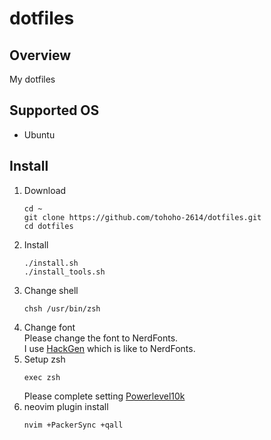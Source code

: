 # dotfiles
## Overview
My dotfiles

## Supported OS
- Ubuntu

## Install
1. Download<br>
      ```
      cd ~
      git clone https://github.com/tohoho-2614/dotfiles.git
      cd dotfiles
      ```
2. Install
      ```
      ./install.sh
      ./install_tools.sh
      ```
3. Change shell
      ```
      chsh /usr/bin/zsh
      ```
4. Change font<br>
  Please change the font to NerdFonts.<br>
  I use [HackGen](https://github.com/yuru7/HackGen) which is like to NerdFonts.<br>
5. Setup zsh
      ```
      exec zsh
      ```
      Please complete setting [Powerlevel10k](https://github.com/romkatv/powerlevel10k)
6. neovim plugin install
      ```
      nvim +PackerSync +qall
      ```

